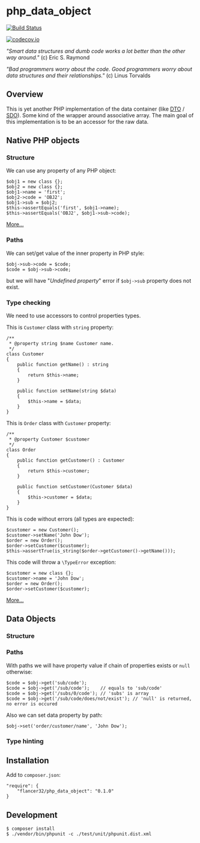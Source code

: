 # php_data_object

[![Build Status](https://travis-ci.org/flancer32/php_data_object.svg)](https://travis-ci.org/e/)

[![codecov.io](https://codecov.io/github/flancer32/php_data_object/coverage.svg?branch=master)](https://codecov.io/github/flancer32/php_data_object?branch=master)

_"Smart data structures and dumb code works a lot better than the other way around."_ (c) Eric S. Raymond

_"Bad programmers worry about the code. Good programmers worry about data structures and their relationships."_ (c) Linus Torvalds



## Overview
This is yet another PHP implementation of the data container (like [DTO](https://en.wikipedia.org/wiki/Data_transfer_object) / [SDO](http://php.net/manual/en/book.sdo.php)). Some kind of the wrapper around associative array. The main goal of this implementation is to be an accessor for the raw data.



## Native PHP objects


### Structure
We can use any property of any PHP object:

    $obj1 = new class {};
    $obj2 = new class {};
    $obj1->name = 'first';
    $obj2->code = 'OBJ2';
    $obj1->sub = $obj2;
    $this->assertEquals('first', $obj1->name);
    $this->assertEquals('OBJ2', $obj1->sub->code);

[More...](./docs/010_PhpObjects.md)


### Paths
We can set/get value of the inner property in PHP style:

    $obj->sub->code = $code;
    $code = $obj->sub->code;
    
but we will have "_Undefined property_" error if `$obj->sub` property does not exist. 


### Type checking
We need to use accessors to control properties types.

This is `Customer` class with `string` property:

    /**
     * @property string $name Customer name.
     */
    class Customer
    {
        public function getName() : string
        {
            return $this->name;
        }
    
        public function setName(string $data)
        {
            $this->name = $data;
        }
    }

This is `Order` class with `Customer` property: 

    /**
     * @property Customer $customer
     */
    class Order
    {
        public function getCustomer() : Customer
        {
            return $this->customer;
        }
    
        public function setCustomer(Customer $data)
        {
            $this->customer = $data;
        }
    }
    
This is code without errors (all types are expected): 
    
    $customer = new Customer();
    $customer->setName('John Dow');
    $order = new Order();
    $order->setCustomer($customer);
    $this->assertTrue(is_string($order->getCustomer()->getName()));
    
This code will throw a `\TypeError` exception:
    
    $customer = new class {};
    $customer->name = 'John Dow';
    $order = new Order();
    $order->setCustomer($customer);
    

[More...](./docs/020_TypeChecking.md)


## Data Objects


### Structure


### Paths
With paths we will have property value if chain of properties exists or `null` otherwise:

    $code = $obj->get('sub/code');
    $code = $obj->get('/sub/code');    // equals to 'sub/code'
    $code = $obj->get('/subs/0/code'); // 'subs' is array
    $code = $obj->get('/sub/code/does/not/exist'); // 'null' is returned, no error is occured

Also we can set data property by path:

    $obj->set('order/customer/name', 'John Dow');
    

### Type hinting
    
    

## Installation
Add to `composer.json`:

    "require": {
        "flancer32/php_data_object": "0.1.0"
    }



## Development

    $ composer install
    $ ./vendor/bin/phpunit -c ./test/unit/phpunit.dist.xml
